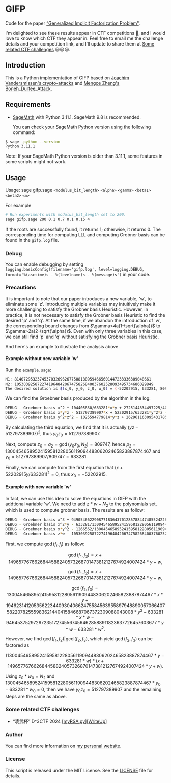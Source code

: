 # GIFP

Code for the paper [“Generalized Implicit Factorization Problem"](https://eprint.iacr.org/2023/1562.pdf).

I'm delighted to see these results appear in CTF competitions 🚩, and I would love to know which CTF they appear in. Feel free to email me the challenge details and your competition link, and I'll update to share them at [Some related CTF challenges](#some-related-ctf-challenges) 😃😃😃.

## Introduction

This is a Python implementation of GIFP based on [Joachim Vandersmissen's crypto-attacks](https://github.com/jvdsn/crypto-attacks) and [Mengce Zheng's Boneh_Durfee_Attack](https://github.com/MengceZheng/Boneh_Durfee_Attack).

## Requirements

- [SageMath](https://www.sagemath.org/) with Python 3.11.1. SageMath 9.8 is recommended.

  You can check your SageMath Python version using the following command:

```bash
$ sage -python --version
Python 3.11.1
```
Note: If your SageMath Python version is older than 3.11.1, some features in some scripts might not work.

## Usage

Usage: sage gifp.sage `<modulus_bit_length>` `<alpha>` `<gamma>` `<beta1>` `<beta2>` `<m>`

For example

```bash
# Run experiments with modulus_bit_length set to 200.
sage gifp.sage 200 0.1 0.7 0.1 0.15 4
```

If the roots are successfully found, it returns 1; otherwise, it returns 0. The corresponding time for computing LLL and computing Grobner basis can be found in the `gifp.log` file.

### Debug

You can enable debugging by setting `logging.basicConfig(filename='gifp.log', level=logging.DEBUG, format='%(asctime)s - %(levelname)s - %(message)s')` in your code.

### Precautions
It is important to note that our paper introduces a new variable, 'w', to eliminate some 'z'. Introducing multiple variables may intuitively make it more challenging to satisfy the Grobner basis Heuristic. However, in practice, it is not necessary to satisfy the Grobner basis Heuristic to find the desired 'p' and 'q'. At the same time, if we abandon the introduction of 'w', the corresponding bound changes from $\gamma>4a(1-\sqrt{\alpha})$ to $\gamma>2a(2-\sqrt{\alpha})$. Even with only three variables in this case, we can still find 'p' and 'q' without satisfying the Grobner basis Heuristic.

And here's an example to illustrate the analysis above.

#### Example without new variable 'w'
Run the `example.sage`:
```bash
N1: 814072953237453703269626775081889594665601447233336309048661
N2: 1053039258722741964842067475826840037602528093495734686029849
The desired solution is $(x_0, y_0, z_0, w_0) = (-52202915, 633281, 809747, 1300454658952415958122805611909448306202465823887874467).
```
We can find the Groebner basis produced by the algorithm in the log:
```bash
DEBUG - Groebner basis x^2 + 104405830/633281*x*y + 2725144334497225/401044824961*y^2
DEBUG - Groebner basis x*y*z - 512797389907*x + 52202915/633281*y^2*z - 42271153812505*y
DEBUG - Groebner basis y^2*z^2 - 1025594779814*y*z + 262961163095431785468649
```
By calculating the third equation, we find that it is actually $(yz - 512797389907)^2$, thus $y_0z_0= 512797389907$.

Next, compute $z_0=q_2=\gcd(y_0z_0, N_2)=809747$, hence $p_2=1300454658952415958122805611909448306202465823887874467$ and $y_0=512797389907/809747=633281$.

Finally, we can compute from the first equation that $(x+52202915y/633281)^2=0$, thus $x_0=-52202915$.

#### Example with new variable 'w'

In fact, we can use this idea to solve the equations in GIFP with the addtional variable 'w'. We need to add $z*w-N_2$ to the polynomials set, which is used to compute grobner basis. The results are as follow:
```bash
DEBUG - Groebner basis x^3 + 949054662290877183643701285788447485524228569374337758441/1300454658952415958122805611909448306202465823887874467*x^2*w - 1420334021483155590500436908946912519349549371929066972100396907413475503310567648869804939900703343959343104/1300454658952415958122805611909448306202465823887874467*x*y*w + 899470549458874255507707186134809707166201975804710547998443302657499563269034401308056512214152546504854128863579/1691182319991044503095767145359346461066521997444639731559007094215960447978904619750201603152003751150534089*x*w^2 + 3351951982485649274893506249551461531869841455148098344430890360930441007518386744200468574541725856922507964546621512713438470702986642486608412251521024*y^3 - 4242542320356159613723265834226948229596340730191705146444381133524602217522250756879829992614500764308412951710072556854222740843066500782515326238488197595136/1300454658952415958122805611909448306202465823887874467*y^2*w + 1340593898074035779244258664229375579142604039668920409491792222011772083843752654270532390610853319333813450204404294352610256399531879122871090672283032242702254080/1691182319991044503095767145359346461066521997444639731559007094215960447978904619750201603152003751150534089*y*w^2 + 898238038084017563562338227646432387099377320303813307800488091356765552376408791836233455218847553585908501771721/1691182319991044503095767145359346461066521997444639731559007094215960447978904619750201603152003751150534089*w^3
DEBUG - Groebner basis x^2*y - 633281/1300454658952415958122805611909448306202465823887874467*x^2*w + 949054662290877183643701285788447485524228569374285555526/1300454658952415958122805611909448306202465823887874467*x*y*w - 601018285590228993735066793965393812080268992641916930889060806/1691182319991044503095767145359346461066521997444639731559007094215960447978904619750201603152003751150534089*x*w^2 - 2239744742177804210557442280568444278121645497234649534899989100963791871180160945380877493271607115776*y^3 + 2834829348730150494297645905695082363329911974473701304232603086128877736607962862085437499548906533697880064/1300454658952415958122805611909448306202465823887874467*y^2*w - 895773015334304179671600310669677746965728009302019031067149736696175450176300332988340217972126149493913907504695/1691182319991044503095767145359346461066521997444639731559007094215960447978904619750201603152003751150534089*y*w^2 - 600194732363352948804690825504678184747468788882499393858724579/1691182319991044503095767145359346461066521997444639731559007094215960447978904619750201603152003751150534089*w^3
DEBUG - Groebner basis x*y^2 - 1266562/1300454658952415958122805611909448306202465823887874467*x*y*w + 401044824961/1691182319991044503095767145359346461066521997444639731559007094215960447978904619750201603152003751150534089*x*w^2 + 1496577676626844588240573268701473812127674924007424*y^3 - 1894207960604897119413034154741166626129849741276803081821/1300454658952415958122805611909448306202465823887874467*y^2*w + 598547625909600858943938888583246930081868381363631260683838010/1691182319991044503095767145359346461066521997444639731559007094215960447978904619750201603152003751150534089*y*w^2 + 401044824961/1691182319991044503095767145359346461066521997444639731559007094215960447978904619750201603152003751150534089*w^3
DEBUG - Groebner basis z*w - 1053039258722741964842067475826840037602528093495734686029849
```
First, we compute $\gcd(f_i, f_j)$ as follow:

$$\gcd(f_1,f_3)=x + 1496577676626844588240573268701473812127674924007424*y + w,$$

$$\gcd(f_1,f_2)=x + 1496577676626844588240573268701473812127674924007424*y + w,$$

$$\gcd(f_2,f_3)=1300454658952415958122805611909448306202465823887874467*x*y + 1946231412053562234409304066247558456395589794889005706640758220782555983621440415846687067372309088043008*y^2 - 633281*x*w - 946453752972972351727455674564628588911823637726457603677*y*w - 633281*w^2.$$

However, we find $\gcd(f_1,f_2)\vert \gcd(f_2,f_3)$, which yield $\gcd(f_2,f_3)$ can be factored as 

$$(1300454658952415958122805611909448306202465823887874467*y - 633281*w) * (x + 1496577676626844588240573268701473812127674924007424*y + w).$$

Using $z_0* w_0 = N_2$ and $1300454658952415958122805611909448306202465823887874467*y_0 - 633281*w_0=0$, then we have $y_0z_0= 512797389907$ and the remaining steps are the same as above.

### Some related CTF challenges
- “凌武杯” D^3CTF 2024 [[myRSA.py](https://www.fffmath.com/code/myRSA.py)][[WriteUp](https://mp.weixin.qq.com/s/0sBfu94em2sR82OYDZF6zQ)]

### Author

You can find more information on [my personal website](https://www.fffmath.com/).

### License

This script is released under the MIT License. See the [LICENSE](LICENSE) file for details.
